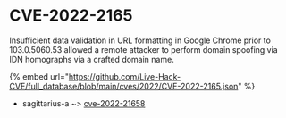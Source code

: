 # CVE-2022-2165

Insufficient data validation in URL formatting in Google Chrome prior to 103.0.5060.53 allowed a remote attacker to perform domain spoofing via IDN homographs via a crafted domain name.

{% embed url="https://github.com/Live-Hack-CVE/full_database/blob/main/cves/2022/CVE-2022-2165.json" %}


* sagittarius-a ~> [cve-2022-21658](https://www.alice-snow.ru/2022/database/cve-2022-2165/cve-2022-21658-sagittarius-a)
